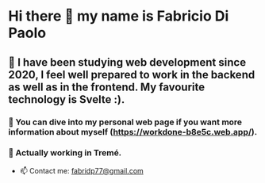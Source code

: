 # Hi there 👋 my name is Fabricio Di Paolo

## 🔭 I have been studying web development since 2020, I feel well prepared to work in the backend as well as in the frontend. My favourite technology is Svelte :).

### 🐞 You can dive into my personal web page if you want more information about myself (https://workdone-b8e5c.web.app/).

### 🌱 Actually working in Tremé.

- 📫 Contact me: fabridp77@gmail.com
